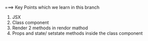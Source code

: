 ===>  Key Points which we learn in this branch

1. JSX
2. Class component
3. Render 2 methods in rendor mathod
4. Props and state/ setstate methods inside the class component
  